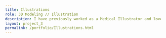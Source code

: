 ```yaml
---
title: Illustrations
role: 3D Modeling // Illustration
description: I have previously worked as a Medical Illustrator and love to illustrate in my spare time.
layout: project_3
permalink: /portfolio/Illustrations.html
---
```

